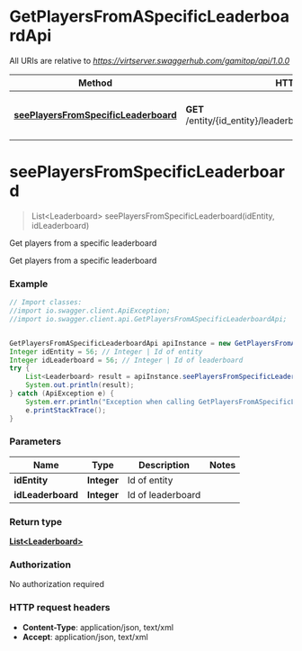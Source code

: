 # GetPlayersFromASpecificLeaderboardApi

All URIs are relative to *https://virtserver.swaggerhub.com/gamitop/api/1.0.0*

Method | HTTP request | Description
------------- | ------------- | -------------
[**seePlayersFromSpecificLeaderboard**](GetPlayersFromASpecificLeaderboardApi.md#seePlayersFromSpecificLeaderboard) | **GET** /entity/{id_entity}/leaderboards/{id_leaderboard}/players | Get players from a specific leaderboard


<a name="seePlayersFromSpecificLeaderboard"></a>
# **seePlayersFromSpecificLeaderboard**
> List&lt;Leaderboard&gt; seePlayersFromSpecificLeaderboard(idEntity, idLeaderboard)

Get players from a specific leaderboard

Get players from a specific leaderboard 

### Example
```java
// Import classes:
//import io.swagger.client.ApiException;
//import io.swagger.client.api.GetPlayersFromASpecificLeaderboardApi;


GetPlayersFromASpecificLeaderboardApi apiInstance = new GetPlayersFromASpecificLeaderboardApi();
Integer idEntity = 56; // Integer | Id of entity
Integer idLeaderboard = 56; // Integer | Id of leaderboard
try {
    List<Leaderboard> result = apiInstance.seePlayersFromSpecificLeaderboard(idEntity, idLeaderboard);
    System.out.println(result);
} catch (ApiException e) {
    System.err.println("Exception when calling GetPlayersFromASpecificLeaderboardApi#seePlayersFromSpecificLeaderboard");
    e.printStackTrace();
}
```

### Parameters

Name | Type | Description  | Notes
------------- | ------------- | ------------- | -------------
 **idEntity** | **Integer**| Id of entity |
 **idLeaderboard** | **Integer**| Id of leaderboard |

### Return type

[**List&lt;Leaderboard&gt;**](Leaderboard.md)

### Authorization

No authorization required

### HTTP request headers

 - **Content-Type**: application/json, text/xml
 - **Accept**: application/json, text/xml

